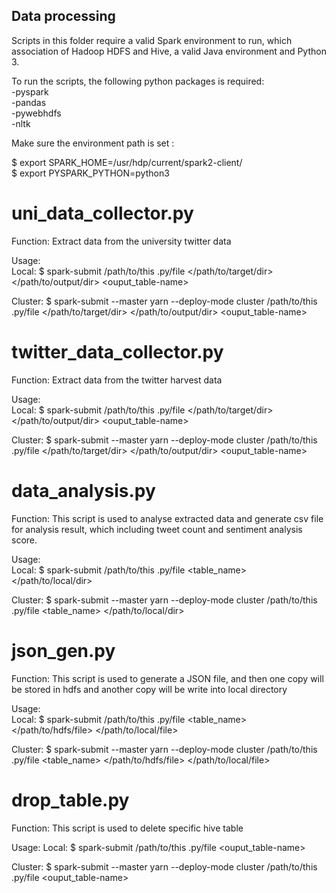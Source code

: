 ## Data processing
Scripts in this folder require a valid Spark environment to run, which association of Hadoop HDFS and Hive, a valid Java environment and Python 3.

To run the scripts, the following python packages is required:  
-pyspark  
-pandas  
-pywebhdfs  
-nltk  
 
Make sure the environment path is set :
  
$ export SPARK\_HOME=/usr/hdp/current/spark2-client/  
$ export PYSPARK\_PYTHON=python3

# uni\_data\_collector.py
Function: Extract data from the university twitter data 
 
Usage:  
Local: $ spark-submit /path/to/this .py/file  </path/to/target/dir>  </path/to/output/dir>  <ouput_table-name>  


Cluster: $ spark-submit --master yarn --deploy-mode cluster /path/to/this .py/file  </path/to/target/dir>  </path/to/output/dir>  <ouput_table-name>

# twitter\_data\_collector.py
Function: Extract data from the twitter harvest 
data 
 
Usage:  
Local: $ spark-submit /path/to/this .py/file  </path/to/target/dir>  </path/to/output/dir>  <ouput_table-name>  


Cluster: $ spark-submit --master yarn --deploy-mode cluster /path/to/this .py/file  </path/to/target/dir>  </path/to/output/dir>  <ouput_table-name>

# data\_analysis.py   
Function: This script is used to analyse extracted data and generate csv file for analysis result, which including tweet count and sentiment analysis score.  

Usage:  
Local: $ spark-submit /path/to/this .py/file <table_name>  </path/to/local/dir> 
 
Cluster: $ spark-submit --master yarn --deploy-mode cluster /path/to/this .py/file <table_name>  </path/to/local/dir>  



# json\_gen.py
Function: This script is used to generate a JSON file, and then one copy will be stored in hdfs and another copy will be write into local directory  

Usage:  
Local: $ spark-submit /path/to/this .py/file <table_name> </path/to/hdfs/file>  </path/to/local/file>  

Cluster: $ spark-submit --master yarn --deploy-mode cluster /path/to/this .py/file  <table_name> </path/to/hdfs/file>  </path/to/local/file> 

# drop\_table.py  
Function: This script is used to delete specific hive table   

Usage:
Local: $ spark-submit /path/to/this .py/file   <ouput_table-name>

Cluster: $ spark-submit --master yarn --deploy-mode cluster /path/to/this .py/file  <ouput_table-name>